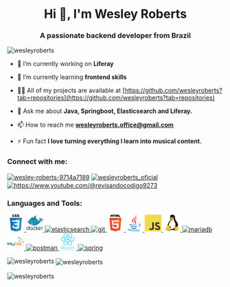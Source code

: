 <h1 align="center">Hi 👋, I'm Wesley Roberts</h1>
<h3 align="center">A passionate backend developer from Brazil</h3>

<p align="left"> <img src="https://komarev.com/ghpvc/?username=wesleyroberts&label=Profile%20views&color=0e75b6&style=flat" alt="wesleyroberts" /> </p>

- 🔭 I’m currently working on **Liferay**

- 🌱 I’m currently learning **frontend skills**

- 👨‍💻 All of my projects are available at [https://github.com/wesleyroberts?tab=repositories](https://github.com/wesleyroberts?tab=repositories)

- 💬 Ask me about **Java, Springboot, Elasticsearch and Liferay.**

- 📫 How to reach me **wesleyroberts.office@gmail.com**

- ⚡ Fun fact **I love turning everything I learn into musical content.**

<h3 align="left">Connect with me:</h3>
<p align="left">
<a href="https://linkedin.com/in/wesley-roberts-9714a7189" target="blank"><img align="center" src="https://raw.githubusercontent.com/rahuldkjain/github-profile-readme-generator/master/src/images/icons/Social/linked-in-alt.svg" alt="wesley-roberts-9714a7189" height="30" width="40" /></a>
<a href="https://instagram.com/wesleyroberts_oficial" target="blank"><img align="center" src="https://raw.githubusercontent.com/rahuldkjain/github-profile-readme-generator/master/src/images/icons/Social/instagram.svg" alt="wesleyroberts_oficial" height="30" width="40" /></a>
<a href="https://www.youtube.com/c/https://www.youtube.com/@revisandocodigo9273" target="blank"><img align="center" src="https://raw.githubusercontent.com/rahuldkjain/github-profile-readme-generator/master/src/images/icons/Social/youtube.svg" alt="https://www.youtube.com/@revisandocodigo9273" height="30" width="40" /></a>
</p>

<h3 align="left">Languages and Tools:</h3>
<p align="left"> <a href="https://www.w3schools.com/css/" target="_blank" rel="noreferrer"> <img src="https://raw.githubusercontent.com/devicons/devicon/master/icons/css3/css3-original-wordmark.svg" alt="css3" width="40" height="40"/> </a> <a href="https://www.docker.com/" target="_blank" rel="noreferrer"> <img src="https://raw.githubusercontent.com/devicons/devicon/master/icons/docker/docker-original-wordmark.svg" alt="docker" width="40" height="40"/> </a> <a href="https://www.elastic.co" target="_blank" rel="noreferrer"> <img src="https://www.vectorlogo.zone/logos/elastic/elastic-icon.svg" alt="elasticsearch" width="40" height="40"/> </a> <a href="https://git-scm.com/" target="_blank" rel="noreferrer"> <img src="https://www.vectorlogo.zone/logos/git-scm/git-scm-icon.svg" alt="git" width="40" height="40"/> </a> <a href="https://www.w3.org/html/" target="_blank" rel="noreferrer"> <img src="https://raw.githubusercontent.com/devicons/devicon/master/icons/html5/html5-original-wordmark.svg" alt="html5" width="40" height="40"/> </a> <a href="https://www.java.com" target="_blank" rel="noreferrer"> <img src="https://raw.githubusercontent.com/devicons/devicon/master/icons/java/java-original.svg" alt="java" width="40" height="40"/> </a> <a href="https://developer.mozilla.org/en-US/docs/Web/JavaScript" target="_blank" rel="noreferrer"> <img src="https://raw.githubusercontent.com/devicons/devicon/master/icons/javascript/javascript-original.svg" alt="javascript" width="40" height="40"/> </a> <a href="https://www.linux.org/" target="_blank" rel="noreferrer"> <img src="https://raw.githubusercontent.com/devicons/devicon/master/icons/linux/linux-original.svg" alt="linux" width="40" height="40"/> </a> <a href="https://mariadb.org/" target="_blank" rel="noreferrer"> <img src="https://www.vectorlogo.zone/logos/mariadb/mariadb-icon.svg" alt="mariadb" width="40" height="40"/> </a> <a href="https://www.mysql.com/" target="_blank" rel="noreferrer"> <img src="https://raw.githubusercontent.com/devicons/devicon/master/icons/mysql/mysql-original-wordmark.svg" alt="mysql" width="40" height="40"/> </a> <a href="https://postman.com" target="_blank" rel="noreferrer"> <img src="https://www.vectorlogo.zone/logos/getpostman/getpostman-icon.svg" alt="postman" width="40" height="40"/> </a> <a href="https://reactjs.org/" target="_blank" rel="noreferrer"> <img src="https://raw.githubusercontent.com/devicons/devicon/master/icons/react/react-original-wordmark.svg" alt="react" width="40" height="40"/> </a> <a href="https://spring.io/" target="_blank" rel="noreferrer"> <img src="https://www.vectorlogo.zone/logos/springio/springio-icon.svg" alt="spring" width="40" height="40"/> </a> </p>

<p><img align="left" src="https://github-readme-stats.vercel.app/api/top-langs?username=wesleyroberts&show_icons=true&locale=en&layout=compact" alt="wesleyroberts" /></p>

<p>&nbsp;<img align="center" src="https://github-readme-stats.vercel.app/api?username=wesleyroberts&show_icons=true&locale=en" alt="wesleyroberts" /></p>

<p><img align="center" src="https://github-readme-streak-stats.herokuapp.com/?user=wesleyroberts&" alt="wesleyroberts" /></p>

